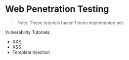 # Web Penetration Testing

> Note: These tutorials haven't been implemented yet.

Vulnerability Tutorials:

- XXE
- XSS
- Template Injection